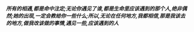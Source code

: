 ***所有的相遇,都是命中注定;无论你遇见了谁,都是生命里应该遇到的那个人,绝非偶然;她的出现,一定会教给你一些什么;所以,无论在任何地方,我都相信,那是我该去的地方,做我改该做的事情,遇见一些,应该遇到的人***